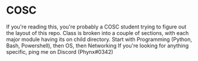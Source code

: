 # COSC
If you're reading this, you're probably a COSC student trying to figure out the layout of this repo.
Class is broken into a couple of sections, with each major module having its on child directory.
Start with Programming (Python, Bash, Powershell), then OS, then Networking
If you're looking for anything specific, ping me on Discord (Phynx#0342)
